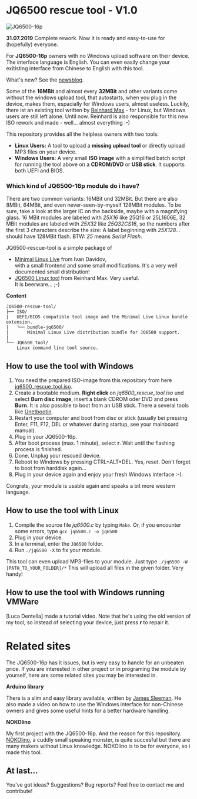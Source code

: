 # JQ6500 rescue tool - V1.0
  
![JQ6500-16p](https://www.nikolairadke.de/NOKOlino/mp3modul.png)  
  
**31.07.2019** Complete rework. Now it is ready and easy-to-use for (hopefully) everyone.

For **JQ6500-16p** owners with no Windows upload software on their device. The interface language is English. You can even easily change your exitisting interface from Chinese to English with this tool.

What's new? See the [newsblog](https://github.com/NikolaiRadke/JQ6500-rescue-tool/tree/master/NEWS.md). 
  
Some of the **16MBit** and almost every **32MBit** and other variants come without the windows upload tool, that autostarts, when you plug in the device, makes them, espacially for Windows users, almost useless. Luckily, there ist an existing tool written by [Reinhard Max](https://chiselapp.com/user/rmax/repository/jq6500/home) - for Linux, but Windows users are still left alone. Until now. Reinhard is also responsible for this new ISO rework and made - well... almost everything :-)    
  
This repository provides all the helpless owners with two tools:  
* **Linux Users:** A tool to upload a **missing upload tool** or directly upload MP3 files on your device.  
* **Windows Users:** A very small **ISO image** with a simplified batch script for running the tool above on a **CDROM/DVD** or **USB stick**. It supports both UEFI and BIOS.   

### Which kind of JQ6500-16p module do i have?

There are two common variants: 16MBit und 32MBit. But there are also 8MBit, 64MBit, and even never-seen-by-myself 128MBit modules. To be sure, take a look at the larger IC on the backside, maybe with a magnifying glass. 16 MBit modules are labeled with *25X16* like 25Q16 or 25L1606E, 32 MBit modules are labeled with *25X32* like *25Q32CS16*, so the numbers after the first 3 characters describe the size: A label beginning with *25X128...* should have 128MBit flash. BTW: *25* means *Serial Flash*.   

JQ6500-rescue-tool is a simple package of  
* [Minimal Linux Live](http://minimal.linux-bg.org/#home) from Ivan Davidov,  
  with a small frontend and some small modifications. It's a very well documented small distribution!    
* [JQ6500 Linux tool](https://chiselapp.com/user/rmax/repository/jq6500/home) from Reinhard Max. Very useful.  
  It is beerware... ;-)   
  
**Content**

```
JQ6500-rescue-tool/
├── ISO/
|   UEFI/BIOS compatible tool image and the Minimal Live Linux bundle extension.  
|   └── bundle-jq6500/
|       Minimal Linux Live distribution bundle for JQ6500 support.  
|
└── JQ6500_tool/
    Linux command line tool source.  
```

## How to use the tool with Windows

1. You need the prepared ISO-image from this repository from here [jq6500_rescue_tool.iso](https://github.com/NikolaiRadke/JQ6500-rescue-tool/tree/master/ISO).  
2. Create a bootable medium. **Right click** on *jq6500_rescue_tool.iso* und select **Burn disc image**, insert a blank CDROM oder DVD and press **Burn**. It is also possible to boot from an USB stick. There a several tools like [Unetbootin](https://unetbootin.github.io).  
3. Restart your computer and boot from disc or stick (usually bei pressing Enter, F11, F12, DEL or whatever during startup, see your mainboard manual).
4. Plug in your JQ6500-16p.
5. After boot process (max. 1 minute), select **r**. Wait until the flashing process is finished. 
6. Done. Unplug your rescued device.
7. Reboot to Windows by pressing CTRL+ALT+DEL. Yes, reset. Don't forget to boot from harddisk again...
8. Plug in your device again and enjoy your fresh Windows interface :-).  
  
Congrats, your module is usable again and speaks a bit more western language.  

## How to use the tool with Linux

1. Compile the source file *jq6500.c* by typing `Make`. Or, if you encounter some errors, type `gcc jq6500.c -o jq6500`
2. Plug in your device.
3. In a terminal, enter the `JQ6500` folder.
4. Run `./jq6500 -X` to fix your module.    
   
This tool can even upload MP3-files to your module. Just type `./jq6500 -W [PATH_TO_YOUR_FOLDER]/*` This will upload all files in the given folder. Very handy!  

## How to use the tool with Windows running VMWare  
  
[Luca Dentella] made a tutorial video. Note that he's using the old version of my tool, so instead of selecting your device, just press **r** to repair it.  

# Related sites

The JQ6500-16p has it issues, but is very easy to handle for an unbeaten price. If you are interested in other project or in programing the module by yourself, here are some related sites you may be interested in.  

**Arduino library**  
  
There is a slim and easy library available, written by [James Sleeman](https://github.com/sleemanj/JQ6500_Serial). He also made a video on how to use the Windows interface for non-Chinese owners and gives some useful hints for a better hardware handling.  

**NOKOlino**  
  
My first project with the JQ6500-16p. And the reason for this repository. [NOKOlino](https://github.com/NikolaiRadke/NOKOlino_2), a cuddly small speaking monster, is quite succesful but there are many makers without Linux knowledge. NOKOlino is to be for everyone, so i made this tool.  

## At last...

You've got ideas? Suggestions? Bug reports? Feel free to contact me and contribute!
